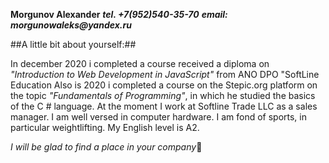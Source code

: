 **Morgunov Alexander**
**_tel. +7(952)540-35-70_**
**_email: morgunowaleks@yandex.ru_**

##A little bit about yourself:##

In december 2020 i completed a course received a diploma on _"Introduction to Web Development in JavaScript"_ from ANO DPO "SoftLine Education
Also is 2020 i completed a course on the Stepic.org platform on the topic _"Fundamentals of Programming"_, in which he studied the basics of the C # language.
At the moment I work at Softline Trade LLC as a sales manager.
I am well versed in computer hardware.
I am fond of sports, in particular weightlifting.
My English level is A2.

_I will be glad to find a place in your company_:slightly_smiling_face:
